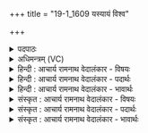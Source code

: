 +++
title = "19-1_1609 यस्यायं विश्व"

+++
<details><summary>पदपाठः</summary>

य꣡स्य꣢꣯। अ꣣य꣢म्। वि꣡श्वः꣢꣯। आ꣡र्यः꣢꣯। दा꣡सः꣢꣯। शे꣣वधिपाः꣢। शे꣣वधि। पाः꣢। अ꣡रिः꣢꣯। ति꣣रः꣢। चि꣣त्। अर्ये꣢। रु꣣श꣡मे꣢। प꣡वी꣢꣯रवि। तु꣡भ्य꣢꣯। इत्। सः। अ꣣ज्यते। रयिः꣢। १६०९।
</details>

<details><summary>अधिमन्त्रम् (VC)</summary>

- इन्द्रः
- वालखिल्यः (श्रुष्टिगुः काण्वः)
- बार्हतः प्रगाथः (विषमा बृहती, समा सतोबृहती)
- मध्यमः
</details>

<details><summary>हिन्दी : आचार्य रामनाथ वेदालंकार - विषयः</summary>

प्रथम मन्त्र में इन्द्र परमेश्वर का वर्णन है।
</details>

<details><summary>हिन्दी : आचार्य रामनाथ वेदालंकार - पदार्थः</summary>

पदार्थान्वय -  (यस्य)जिस तुझ इन्द्र परमात्मा का(अयम्)यह प्रत्यक्ष दिखाई देता हुआ(विश्वः)सम्पूर्ण संसार है,जो तू(आर्यः)श्रेष्ठ, (दासः)दुष्टों का क्षय करनेवाला, (शेवधिपाः)निधियों का रक्षक और(अरिः)समर्थ है और जो तू(अर्ये)जीवनाधार पवन में, (रुशमे)चमकीले सूर्य में तथा(पवीरवि)बिजली-युक्त बादल में(तिरः चित्)विद्यमान है,ऐसे(तुभ्य इत्)तेरे लिए ही(सः)वह जगत् में सर्वत्र बिखरा हुआ(रयिः)धन(अज्यते)समर्पित है ॥१॥
</details>

<details><summary>हिन्दी : आचार्य रामनाथ वेदालंकार - भावार्थः</summary>

भावार्थ -  विश्व का सम्राट्,श्रेष्ठ,सज्जनों का रक्षक,दुष्टों का दलन करनेवाला,भूगर्भ में निहित निधियों का रक्षक,सब कुछ करने में समर्थ,सर्वान्तर्यामी जो परमेश्वर है,उसी का सब धन है,इस हेतु से ईश्वरापर्ण-बुद्धि से उसका सेवन करना चाहिए ॥१॥
</details>

<details><summary>संस्कृत : आचार्य रामनाथ वेदालंकार - विषयः</summary>

तत्रादाविन्द्रं परमेश्वरं वर्णयति।
</details>

<details><summary>संस्कृत : आचार्य रामनाथ वेदालंकार - पदार्थः</summary>

पदार्थान्वय -  (यस्य)यस्य तव इन्द्रस्य परमात्मनः(अयम्)एष प्रत्यक्षं दृश्यमानः(विश्वः)सम्पूर्णः संसारो विद्यते,यः त्वम्(आर्यः)श्रेष्ठः, (दासः)दुष्टानामुपक्षयिता, (शेवधिपाः)निधिपाः।[निधिः शेवधिरिति यास्कः। निरु० २।४।] (अरिः)ईश्वरश्च वर्तसे।[अरिः ईश्वरः। निरु० ५।२।] (यश्च त्वम्) (अर्ये)स्वामिनि,जीवनाधारे पवने इत्यर्थः, (रुशमे)रुचमे,रोचिष्मति आदित्ये।[रुशदिति वर्णनाम रोचतेर्ज्वलतिकर्मणः। निरु० ६।१३।] (पवीरवि)विद्युन्मति पर्जन्ये च।[पवीरं विद्युद्वज्रं वाति प्राप्नोति तस्मिन्।] (तिरः चित्)प्राप्तः एव तिष्ठसि।[तिरः सतः इति प्राप्तस्य। निरु० ३।२०।]एतादृशाय(तुभ्य इत्)तुभ्यमेव(सः)जगति सर्वत्र विकीर्णः(रयिः)धनम्(अज्यते)समर्प्यते[तुभ्यम् इत्यस्य मकारलोपश्छान्दसः।]॥१॥२
</details>

<details><summary>संस्कृत : आचार्य रामनाथ वेदालंकार - भावार्थः</summary>

भावार्थ -  विश्वसम्राट् श्रेष्ठः सज्जनरक्षको दुष्टानां दलयिता भूगर्भे निहितानां निधीनां रक्षकः सर्वकर्मक्षमः सर्वान्तर्यामी यः परमेश्वरोऽस्ति तस्यैव सर्वं धनमिति हेतोः तदर्पणबुद्ध्या तत् सेवनीयम् ॥१॥
</details>